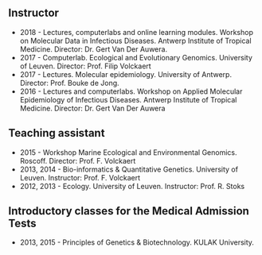 ## Instructor
* 2018 - Lectures, computerlabs and online learning modules. Workshop on Molecular Data in Infectious Diseases. Antwerp Institute of Tropical Medicine. Director: Dr. Gert Van Der Auwera.
* 2017 - Computerlab. Ecological and Evolutionary Genomics. University of Leuven. Director: Prof. Filip Volckaert
* 2017 - Lectures. Molecular epidemiology. University of Antwerp. Director: Prof. Bouke de Jong.
* 2016 - Lectures and computerlabs. Workshop on Applied Molecular Epidemiology of Infectious Diseases. Antwerp Institute of Tropical Medicine. Director: Dr. Gert Van Der Auwera

## Teaching assistant
* 2015 - Workshop Marine Ecological and Environmental Genomics. Roscoff. Director: Prof. F. Volckaert
* 2013, 2014 - Bio-informatics & Quantitative Genetics. University of Leuven. Instructor: Prof. F. Volckaert
* 2012, 2013 - Ecology. University of Leuven. Instructor: Prof. R. Stoks

## Introductory classes for the Medical Admission Tests
* 2013, 2015 - Principles of Genetics & Biotechnology. KULAK University.
